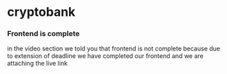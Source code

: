 # cryptobank



### Frontend is complete
in the video section we told you that frontend is not complete because due to extension of deadline we have completed our frontend and we are attaching the live link
